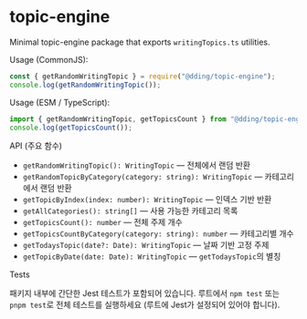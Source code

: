 # topic-engine

Minimal topic-engine package that exports `writingTopics.ts` utilities.

Usage (CommonJS):

```js
const { getRandomWritingTopic } = require("@dding/topic-engine");
console.log(getRandomWritingTopic());
```

Usage (ESM / TypeScript):

```ts
import { getRandomWritingTopic, getTopicsCount } from "@dding/topic-engine";
console.log(getTopicsCount());
```

API (주요 함수)

- `getRandomWritingTopic(): WritingTopic` — 전체에서 랜덤 반환
- `getRandomTopicByCategory(category: string): WritingTopic` — 카테고리에서 랜덤 반환
- `getTopicByIndex(index: number): WritingTopic` — 인덱스 기반 반환
- `getAllCategories(): string[]` — 사용 가능한 카테고리 목록
- `getTopicsCount(): number` — 전체 주제 개수
- `getTopicsCountByCategory(category: string): number` — 카테고리별 개수
- `getTodaysTopic(date?: Date): WritingTopic` — 날짜 기반 고정 주제
- `getTopicByDate(date: Date): WritingTopic` — `getTodaysTopic`의 별칭

Tests

패키지 내부에 간단한 Jest 테스트가 포함되어 있습니다. 루트에서 `npm test` 또는 `pnpm test`로 전체 테스트를 실행하세요 (루트에 Jest가 설정되어 있어야 합니다).
